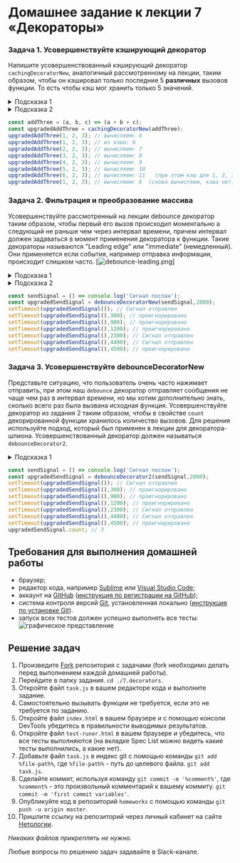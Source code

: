 # Домашнее задание к лекции 7 «Декораторы»

### Задача 1. Усовершенствуйте кэширующий декоратор

Напишите усовершенствованный кэширующий декоратор `cachingDecoratorNew`, аналогичный рассмотренному на лекции, таким образом, чтобы он кэшировал только последние 5 **различных** вызовов функции. То есть чтобы кэш мог хранить только 5 значений.


<details> 
  <summary>Подсказка 1</summary>
  Кэш можно сделать массивом объектов. Тогда внутри `wrapper` следует проверять, есть ли `hash(args)` в кэше и если нет, то либо добавлять новое кэшированное значение, либо, если таких значений уже 5, то добавлять одно в коне и удалять одно из начала.
  Проверить кэшированы ли `args` можно методом `find`.   
</details>

<details> 
  <summary>Подсказка 2</summary>
  
  Удаление и добавление в массив параметров можно реализовать с помощью методов массива `shift` и `push`.
</details>

```javascript
const addThree = (a, b, c) => (a + b + c); 
const upgradedAddThree = cachingDecoratorNew(addThree);
upgradedAddThree(1, 2, 3); // вычисляем: 6
upgradedAddThree(1, 2, 3); // из кэша: 6
upgradedAddThree(2, 2, 3); // вычисляем: 7
upgradedAddThree(3, 2, 3); // вычисляем: 8
upgradedAddThree(4, 2, 3); // вычисляем: 9
upgradedAddThree(5, 2, 3); // вычисляем: 10
upgradedAddThree(6, 2, 3); // вычисляем: 11   (при этом кэш для 1, 2, 3 уничтожается)
upgradedAddThree(1, 2, 3); // вычисляем: 6  (снова вычисляем, кэша нет)
```

### Задача 2. Фильтрация и преобразование массива

Усовершенствуйте рассмотренный на лекции debounce декоратор таким образом, чтобы первый его вызов происходил моментально а следующий не раньше чем через интервал времени, причем интервал должен задаваться в момент применения декоратора к функции. Такие декораторы называются "Leading edge" или "immediate" (немедленный). Они применяется если события, например отправка информации, происходит слишком часто. 
[![debounce-leading.png](https://i2.wp.com/css-tricks.com/wp-content/uploads/2016/04/debounce-leading.png)]


<details> 
  <summary>Подсказка 1</summary>
  Вызывайте переданную функцию немедленно и взводите флаг.    
</details>

<details> 
  <summary>Подсказка 2</summary>
  Используйте setTimeout для снятия флага и при каждом вызове проверяйте, взведен ли он.
</details>

```javascript
const sendSignal = () => console.log('Сигнал послан'); 
const upgradedSendSignal = debounceDecoratorNew(sendSignal,2000);
setTimeout(upgradedSendSignal()); // Сигнал отправлен
setTimeout(upgradedSendSignal(),300); // проигнорировано
setTimeout(upgradedSendSignal(),900); // проигнорировано
setTimeout(upgradedSendSignal(),1200); // проигнорировано
setTimeout(upgradedSendSignal(),2300); // Сигнал отправлен
setTimeout(upgradedSendSignal(),4400); // Сигнал отправлен
setTimeout(upgradedSendSignal(),4500); // проигнорировано
```
### Задача 3. Усовершенствуйте debounceDecoratorNew

Представьте ситуацию, что  пользователь очень часто нажимает отправить, при этом наш `debounce` декоратор отправляет сообщения не чаще чем раз в интервал времени, но мы хотим дополнительно знать, сколько всего раз была вызвана исходная функция. 
Усовершенствуйте декоратор из задания 2 таким образом, чтобы в свойстве `count` декорированной функции хранилось количество вызовов. Для решения используйте подход, который был применен в лекции для декоратора-шпиона. Усовершенствованный декоратор должен называться `debounceDecorator2`.

<details> 
  <summary>Подсказка 1</summary>
  Добавьте к обертке wrapper новое свойство count в котором храните количество вызовов.
</details>


```javascript
const sendSignal = () => console.log('Сигнал послан'); 
const upgradedSendSignal = debounceDecorator2(sendSignal,2000);
setTimeout(upgradedSendSignal()); // Сигнал отправлен
setTimeout(upgradedSendSignal(),300); // проигнорировано
setTimeout(upgradedSendSignal(),900); // проигнорировано
setTimeout(upgradedSendSignal(),1200); // проигнорировано
setTimeout(upgradedSendSignal(),2300); // Сигнал отправлен
setTimeout(upgradedSendSignal(),4400); // Сигнал отправлен
setTimeout(upgradedSendSignal(),4500); // проигнорировано
upgradedSendSignal.count; // 3
```


## Требования для выполнения домашней работы

- браузер;
- редактор кода, например [Sublime][1] или [Visual Studio Code][2];
- аккаунт на [GitHub][0] ([инструкция по регистрации на GitHub][3]);
- система контроля версий [Git][4], установленная локально ([инструкция по установке Git][5]).
- запуск всех тестов должен успешно выполнять все тесты:
  ![графическое представление](../Jasmine/results/sucessed_tasks3_1.png)

## Решение задач

1. Произведите [Fork](https://ru.wikipedia.org/wiki/Форк) репозитория с задачами (fork необходимо делать перед выполнением каждой домашней работы).
2. Перейдите в папку задания. `cd ./7.decorators`.
3. Откройте файл `task.js` в вашем редакторе кода и выполните задание.
4. Самостоятельно вызывать функции не требуется, если это не требуется по заданию.
5. Откройте файл `index.html` в вашем браузере и с помощью консоли DevTools убедитесь в правильности выводимых результатов.
6. Откройте файл `test-runer.html` в вашем браузере и убедитесь, что все тесты выполняются (на вкладке Spec List можно видеть какие тесты выполнились, а какие нет).
7. Добавьте файл `task.js` в индекс git с помощью команды `git add %file-path%`, где `%file-path%` - путь до целевого файла. `git add task.js`.
8. Сделайте коммит, используя команду `git commit -m '%comment%'`, где `%comment%` - это произвольный комментарий к вашему коммиту. `git commit -m 'first commit variables'`.
9. Опубликуйте код в репозиторий `homeworks` с помощью команды `git push -u origin master`.
10. Пришлите ссылку на репозиторий через личный кабинет на сайте [Нетологии][6].

[0]: https://github.com/
[1]: https://www.sublimetext.com/
[2]: https://code.visualstudio.com/
[3]: https://github.com/netology-code/guides/blob/master/git/github.md
[4]: https://git-scm.com/
[5]: https://github.com/netology-code/guides/blob/master/git/README.md
[6]: https://netology.ru/

_Никаких файлов прикреплять не нужно._

Любые вопросы по решению задач задавайте в Slack-канале.
